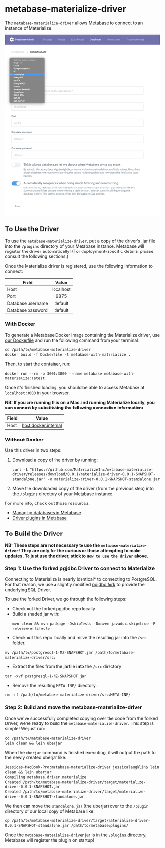 # metabase-materialize-driver

The `metabase-materialize-driver` allows [Metabase](https://github.com/metabase/metabase) 
to connect to an instance of Materialize.

![Choose Materialize from database dropdown](images/materialize-metabase.png)

## To Use the Driver

To use the `metabase-materialize-driver`, put a copy of the driver's
.jar file into the `/plugins` directory of your Metabase instance. Metabase
will register the driver automatically! (For deployment-specific details, 
please consult the following sections.)

Once the Materialize driver is registered, use the following information
to connect: 

| Field             | Value     |
| ----------------- |:---------:|
| Host              | localhost |
| Port              | 6875      |
| Database username | default   |
| Database password | default   |


### With Docker

To generate a Metabase Docker image containing the Materialize driver,
use [our Dockerfile](Dockerfile) and run the following command
from your terminal: 
```shell script
cd /path/to/metabase-materialize-driver
docker build -f Dockerfile -t metabase-with-materialize .
```

Then, to start the container, run:
```shell script
docker run --rm -p 3000:3000 --name metabase metabase-with-materialize:latest
```

Once it's finished loading, you should be able to access Metabase at 
`localhost:3000` in your browser.

**NB: If you are running this on a Mac and running Materialize locally, 
you can connect by substituting the following connection information:**

| Field             | Value                |
| ----------------- |:--------------------:|
| Host              | [host.docker.internal](https://stackoverflow.com/questions/24319662/from-inside-of-a-docker-container-how-do-i-connect-to-the-localhost-of-the-mach/24326540#24326540) |


### Without Docker

Use this driver in two steps:
1. Download a copy of the driver by running:
   ```shell script
   curl -L "https://github.com/MaterializeInc/metabase-materialize-driver/releases/download/0.0.1/materialize-driver-0.0.1-SNAPSHOT-standalone.jar" -o materialize-driver-0.0.1-SNAPSHOT-standalone.jar
   ```
2. Move the downloaded copy of the driver (from the previous step)
   into the `/plugins` directory of your Metabase instance. 

For more info, check out these resources:
* [Managing databases in Metabase](https://www.metabase.com/docs/latest/administration-guide/01-managing-databases.html)
* [Driver plugins in Metabase](https://github.com/metabase/metabase/wiki/Writing-a-Driver:-Packaging-a-Driver-&-Metabase-Plugin-Basics)  
   
## To Build the Driver

**NB: These steps are not necessary to use the `metabase-materialize-driver`!
They are only for the curious or those attempting to make updates. To just use
the driver, stick to `How to use the driver` above.**

### Step 1: Use the forked pgjdbc Driver to connect to Materialize

Connecting to Materialize is nearly identical* to connecting
to PostgreSQL. For that reason, we use a slightly modified 
[pgjdbc fork](https://github.com/MaterializeInc/pgjdbc) to provide 
the underlying SQL Driver.

To use the forked Driver, we go through the following steps:
* Check out the forked pgjdbc repo locally
* Build a shaded jar with:
  ```shell script
  mvn clean && mvn package -DskipTests -Dmaven.javadoc.skip=true -P release-artifacts
  ``` 
* Check out this repo locally and move the resulting jar into
 the `/src` folder.
 ```shell script
 mv /path/to/postgresql-1-MZ-SNAPSHOT.jar /path/to/metabase-materialize-driver/src/
 ``` 
* Extract the files from the jarfile **into** the `/src` directory
 ```shell script
 tar -xvf postgresql-1-MZ-SNAPSHOT.jar
 ```
* Remove the resulting `META-INF/` directory. 
 ```shell script
 rm -rf /path/to/metabase-materialize-driver/src/META-INF/
 ```

### Step 2: Build and move the metabase-materialize-driver 

Once we've successfully completed copying over the code from the
forked Driver, we're ready to build the `metabase-materialize-driver`.
This step is simple! We just run:
```shell script
cd /path/to/metabase-materialize-driver
lein clean && lein uberjar
```

When the `uberjar` command is finished executing, it will output
the path to the newly created uberjar like: 
```shell script
Jessicas-MacBook-Pro:metabase-materialize-driver jessicalaughlin$ lein clean && lein uberjar
Compiling metabase.driver.materialize
Created /path/to/metabase-materialize-driver/target/materialize-driver-0.0.1-SNAPSHOT.jar
Created /path/to/metabase-materialize-driver/target/materialize-driver-0.0.1-SNAPSHOT-standalone.jar
```

We then can move the `standalone.jar` (the uberjar) over to 
the `/plugin` directory of our local copy of Metabase like:
```shell script
cp /path/to/metabase-materialize-driver/target/materialize-driver-0.0.1-SNAPSHOT-standalone.jar /path/to/metabase/plugins/
```

Once the `metabase-materialize-driver` jar is in the `/plugins` directory,
Metabase will register the plugin on startup! 
